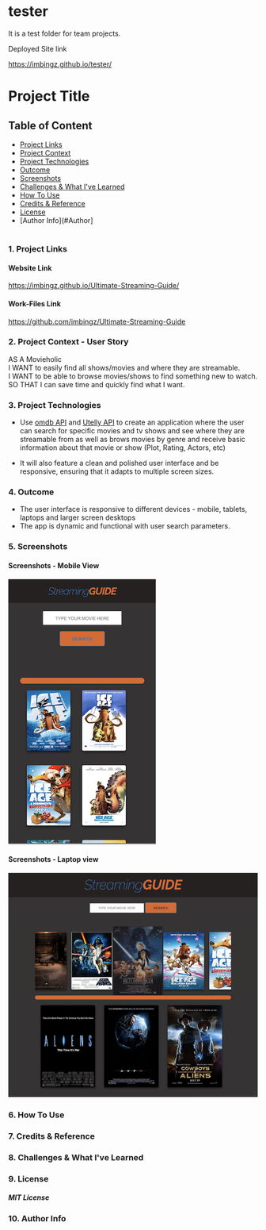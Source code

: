 # tester
It is a test folder for team projects. 

Deployed Site link 

 https://imbingz.github.io/tester/
 
 # Project Title

## Table of Content
- [ Project Links ](#Links)
- [ Project Context ](#context)
- [ Project Technologies ](#technologies)
- [ Outcome ](#Outcome)
- [ Screenshots ](#Screenshots)
- [Challenges & What I've Learned](#learned)
- [How To Use](#Installation)
- [Credits & Reference](#Credits)
- [ License ](#License)
- [Author Info](#Author]
#


### 1. Project Links

#### Website Link
https://imbingz.github.io/Ultimate-Streaming-Guide/

#### Work-Files Link
https://github.com/imbingz/Ultimate-Streaming-Guide




### 2. Project Context - User Story
AS A Movieholic <br>
I WANT to easily find all shows/movies and where they are streamable.<br>
I WANT to be able to browse movies/shows to find something new to watch.<br>
SO THAT I can save time and quickly find what I want.<br>


<a name = "objectives"></a>
### 3. Project Technologies 
* Use [omdb API](http://www.omdbapi.com/) and [Utelly API](https://rapidapi.com/utelly/api/utelly) to create an application where the user can search for specific movies and tv shows and see where they are streamable from as well as brows movies by genre and receive basic information about that movie or show (Plot, Rating, Actors, etc)

* It will also feature a clean and polished user interface and be responsive, ensuring that it adapts to multiple screen sizes.


<a name = "Outcome"></a>
### 4. Outcome
* The user interface is responsive to different devices - mobile, tablets, laptops and larger screen desktops
* The app is dynamic and functional with user search parameters. 
<!-- * Utilized Local Storage to save user search histories.  -->

<a name="Screenshots"></a>
### 5. Screenshots 

#### Screenshots - Mobile View
<kbd>![screenshot-mobile](./assets/images/m1.png)</kbd>

####  Screenshots - Laptop view 
<kbd>![screenshot-laptop](./assets/images/s1.png)</kbd>



<a name="Installation"></a>
### 6. How To Use



<a name="Credits"></a>
### 7. Credits & Reference


<a name="learned"></a>
### 8. Challenges & What I've Learned



<a name="License"></a>
### 9. License
##### MIT License


###  10. Author Info

